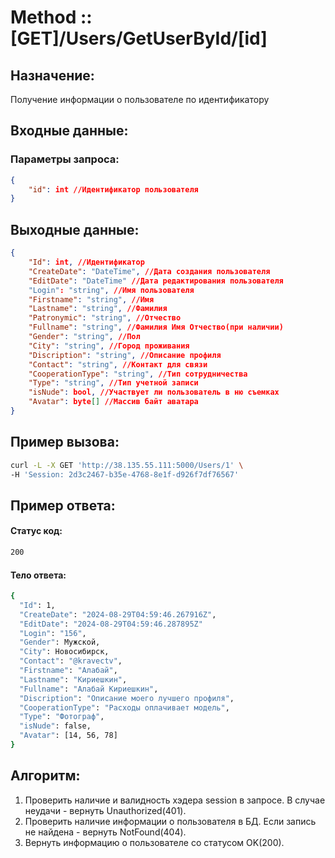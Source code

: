 ﻿# Method :: [GET]/Users/GetUserById/[id]

## Назначение:

Получение информации о пользователе по идентификатору   

## Входные данные:

### Параметры запроса:

```json
{
    "id": int //Идентификатор пользователя
}
```

## Выходные данные:
```json
{
    "Id": int, //Идентификатор
    "CreateDate": "DateTime", //Дата создания пользователя
    "EditDate": "DateTime" //Дата редактирования пользователя
    "Login": "string", //Имя пользователя
    "Firstname": "string", //Имя
    "Lastname": "string", //Фамилия
    "Patronymic": "string", //Отчество
    "Fullname": "string", //Фамилия Имя Отчество(при наличии)
    "Gender": "string", //Пол
    "City": "string", //Город проживания
    "Discription": "string", //Описание профиля
    "Contact": "string", //Контакт для связи
    "CooperationType": "string", //Тип сотрудничества
    "Type": "string", //Тип учетной записи
    "isNude": bool, //Участвует ли пользователь в ню съемках
    "Avatar": byte[] //Массив байт аватара
}
```

## Пример вызова:

```bash
curl -L -X GET 'http://38.135.55.111:5000/Users/1' \
-H 'Session: 2d3c2467-b35e-4768-8e1f-d926f7df76567'
```

## Пример ответа:

#### Статус код:
```bash
200
```

#### Тело ответа:
```bash
{
  "Id": 1,
  "CreateDate": "2024-08-29T04:59:46.267916Z",
  "EditDate": "2024-08-29T04:59:46.287895Z"
  "Login": "156",
  "Gender": Мужской,
  "City": Новосибирск,
  "Contact": "@kravectv",
  "Firstname": "Алабай",
  "Lastname": "Кириешкин",
  "Fullname": "Алабай Кириешкин",
  "Discription": "Описание моего лучшего профиля",
  "CooperationType": "Расходы оплачивает модель",
  "Type": "Фотограф",
  "isNude": false,
  "Avatar": [14, 56, 78]
}
```

## Алгоритм:

1. Проверить наличие и валидность хэдера session в запросе. В случае неудачи - вернуть Unauthorized(401).
2. Проверить наличие информации о пользователя в БД. Если запись не найдена - вернуть NotFound(404).
3. Вернуть информацию о пользователе со статусом OK(200).